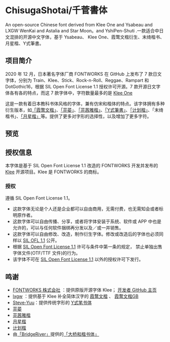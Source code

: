 # ChisugaShotai/千菅書体
An open-source Chinese font derived from Klee One and Ysabeau and LXGW WenKai and Astalia and Star Moon。and YshiPen-Shuti .一款适合中日文混排的开源中文字体，基于 Ysabeau、 Klee One、霞鹜文楷衍生、末绮楷书、月星楷、Y式筆書。
## 项目简介
2020 年 12 月，日本著名字体厂商 FONTWORKS 在 GitHub 上发布了 7 款日文字体，分别为 Train、Klee、Stick、Rock-n-Roll、Reggae、Rampart 和 DotGothic16，根据 SIL Open Font License 1.1 授权许可开源。7 款开源日文字体各有各的特点，而这 7 款字体中，字符数量最多的是 [Klee One](https://github.com/fontworks-fonts/Klee) 

这是一款有着日本教科书体风格的字体，兼有仿宋和楷体的特点。该字体拥有多种衍生版本，如[「霞鹜文楷」](https://github.com/lxgw/LxgwWenkai)、[「芫荽」](https://github.com/ButTaiwan/iansui)、[「芫茜雅楷」](https://github.com/ItMarki/jyunsaikaai)、[「Y式筆書」](https://github.com/Steve-Yuu/YshiPen-Shuti)、[「计划楷」](https://github.com/Des-Magmeta/PlanKai)、「末绮楷书」、[「月星楷」](https://github.com/GuiWonder/MoonStarsKai)等。提供了更多对字形的选择性，以及增加了更多字符。

## 预览




## 授权信息

本字体是基于 SIL Open Font License 1.1 改造的 FONTWORKS 开发并发布的 [Klee](https://github.com/fontworks-fonts/Klee) 开源项目。Klee 是 FONTWORKS 的商标。

### 授权
遵循 SIL Open Font License 1.1。
- 这款字体无论是个人还是企业都可以自由商用，无需付费，也无需知会或者标明原作者。
- 这款字体可以自由传播、分享，或者将字体安装于系统、软件或 APP 中也是允许的，可以与任何软件捆绑再分发以及／或一并销售。
- 这款字体可以自由修改、改造，制作衍生字体。修改或改造后的字体也必须同样以 [SIL OFL 1.1](https://scripts.sil.org/OFL) 公开。
- 根据 [SIL Open Font License 1.1](https://scripts.sil.org/OFL) 许可与条件中第一条的规定， 禁止单独出售字体文件(OTF/TTF 文件)的行为。
- 该字体不可在 [SIL Open Font License 1.1](https://scripts.sil.org/OFL) 以外的授权许可下发行。


## 鸣谢
- [FONTWORKS 株式会社](http://fontworks.co.jp) ：提供原版开源字体 Klee； [开发者 GitHub 主页](https://github.com/fontworks-fonts/)
- [lxgw](https://github.com/lxgw) ：提供基于 Klee 补全简体汉字的 [霞鹜文楷](https://github.com/lxgw/LxgwWenKai) 、 [霞鹜文楷GB](https://github.com/lxgw/LxgwWenKaiGB)
- [Steve-Yuu](https://github.com/Steve-Yuu)：提供传统字形的 [Y式笔书体](https://github.com/Steve-Yuu/YshiPen-Shuti)
- [芫荽](https://github.com/ButTaiwan/iansui)
- [芫茜雅楷](https://github.com/ItMarki/jyunsaikaai)
- [月星楷](https://github.com/GuiWonder/MoonStarsKai)
- [计划楷](https://github.com/Des-Magmeta/PlanKai)
- 由[「BridgeRiver」](https://github.com/BridgeRiver)提供的[「大桥和楷书体」](https://github.com/BridgeRiver/BRWakaishotai?tab=readme-ov-file)
